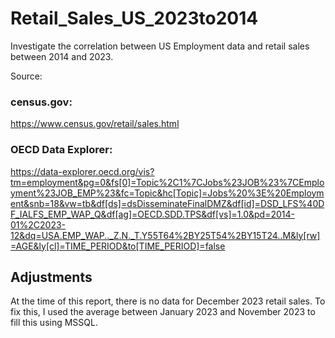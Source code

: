 # Retail_Sales_US_2023to2014
Investigate the correlation between US Employment data and retail sales between 2014 and 2023.

Source: 
### census.gov: 
https://www.census.gov/retail/sales.html

### OECD Data Explorer: 
https://data-explorer.oecd.org/vis?tm=employment&pg=0&fs[0]=Topic%2C1%7CJobs%23JOB%23%7CEmployment%23JOB_EMP%23&fc=Topic&hc[Topic]=Jobs%20%3E%20Employment&snb=18&vw=tb&df[ds]=dsDisseminateFinalDMZ&df[id]=DSD_LFS%40DF_IALFS_EMP_WAP_Q&df[ag]=OECD.SDD.TPS&df[vs]=1.0&pd=2014-01%2C2023-12&dq=USA.EMP_WAP.._Z.N._T.Y55T64%2BY25T54%2BY15T24..M&ly[rw]=AGE&ly[cl]=TIME_PERIOD&to[TIME_PERIOD]=false 


## Adjustments
At the time of this report, there is no data for December 2023 retail sales. To fix this, I used the average between January 2023 and November 2023 to fill this using MSSQL. 

